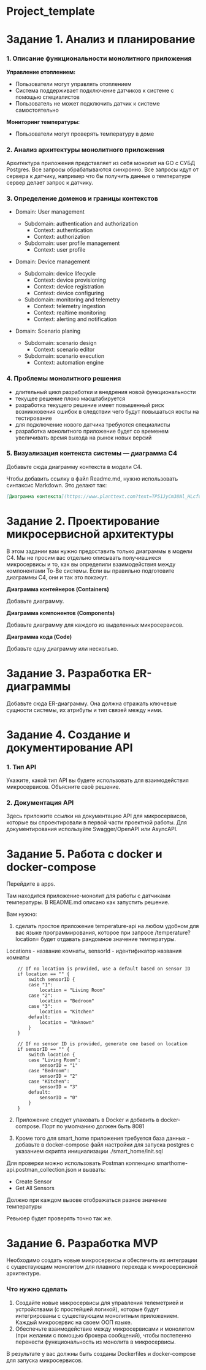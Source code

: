 # Project_template

# Задание 1. Анализ и планирование

### 1. Описание функциональности монолитного приложения

**Управление отоплением:**

- Пользователи могут управлять отоплением
- Система поддерживает подключение датчиков к системе с помощью специалистов
- Пользователь не может подключить датчик к системе самостоятельно

**Мониторинг температуры:**

- Пользователи могут проверять температуру в доме

### 2. Анализ архитектуры монолитного приложения

Архитектура приложения представляет из себя монолит на GO с СУБД Postgres. Все запросы обрабатываются синхронно.
Все запросы идут от сервера к датчику, например что бы получить данные о температуре сервер делает запрос к датчику.

### 3. Определение доменов и границы контекстов

- Domain: User management
  - Subdomain: authentication and authorization
    - Context: authentication
    - Context: authorization
  - Subdomain: user profile management
    - Context: user profile

- Domain: Device management
  - Subdomain: device lifecycle
    - Context: device provisioning
    - Context: device registration
    - Context: device configuring
  - Subdomain: monitoring and telemetry
    - Context: telemetry ingestion
	- Context: realtime monitoring 
    - Context: alerting and notification

- Domain: Scenario planing
  - Subdomain: scenario design
    - Context: scenario editor
  - Subdomain: scenario execution
    - Context: automation engine	

### **4. Проблемы монолитного решения**

- длительный цикл разработки и внедрения новой функциональности
- текущее решение плохо масштабируется
- разработка текущего решение имеет повышенный риск возникновения ошибок в следствии чего будут повышаться косты на тестирование
- для подключение нового датчика требуются специалисты
- разработка монолитного приложение будет со временем увеличивать время выхода на рынок новых версий

### 5. Визуализация контекста системы — диаграмма С4

Добавьте сюда диаграмму контекста в модели C4.

Чтобы добавить ссылку в файл Readme.md, нужно использовать синтаксис Markdown. Это делают так:

```markdown
[Диаграмма контекста](https://www.planttext.com?text=TP51JyCm38Nl_HLcfo6nzSA9qz100WdGn9WuJYRrjaX972NkOFyUfwtA4EAKndxlvRExo899MkygiU88tZ7v1supmPA3q9V0dSLzGbzLmX64uOD5s4DZ4ncn7AhgmWRZseRQvE0W4lDDNIVydE-j7DeFpKgcP0MP6_RrgpMO6dwn5CdLo-lPoc6GpVDJxJ4B9Irjb-mZX-A81QrQKSeSfYNg2YORFIPwta8f0Ez03kVa6AFJHmhSvB9QdpJLJyTsVrVxZw4lbSZ-2pm6tDkm1pI6so3v2XewMaCPC3IG3GLCbhF63_dR-o-POhIQyNQmgPcjTAqdk5qzbbXjKWheoXrsd20cFjgiWEMH8NfaxRB8etN5Max88-4OHUSDvNWbDopexwYwiTmjQPGNzHzTuU-rl_YMZjkc6-KVNyywMPFkXcOTLvlLEUY7KJguNoBX0hxGYlxbRm00)
```

# Задание 2. Проектирование микросервисной архитектуры

В этом задании вам нужно предоставить только диаграммы в модели C4. Мы не просим вас отдельно описывать получившиеся микросервисы и то, как вы определили взаимодействия между компонентами To-Be системы. Если вы правильно подготовите диаграммы C4, они и так это покажут.

**Диаграмма контейнеров (Containers)**

Добавьте диаграмму.

**Диаграмма компонентов (Components)**

Добавьте диаграмму для каждого из выделенных микросервисов.

**Диаграмма кода (Code)**

Добавьте одну диаграмму или несколько.

# Задание 3. Разработка ER-диаграммы

Добавьте сюда ER-диаграмму. Она должна отражать ключевые сущности системы, их атрибуты и тип связей между ними.

# Задание 4. Создание и документирование API

### 1. Тип API

Укажите, какой тип API вы будете использовать для взаимодействия микросервисов. Объясните своё решение.

### 2. Документация API

Здесь приложите ссылки на документацию API для микросервисов, которые вы спроектировали в первой части проектной работы. Для документирования используйте Swagger/OpenAPI или AsyncAPI.

# Задание 5. Работа с docker и docker-compose

Перейдите в apps.

Там находится приложение-монолит для работы с датчиками температуры. В README.md описано как запустить решение.

Вам нужно:

1) сделать простое приложение temperature-api на любом удобном для вас языке программирования, которое при запросе /temperature?location= будет отдавать рандомное значение температуры.

Locations - название комнаты, sensorId - идентификатор названия комнаты

```
	// If no location is provided, use a default based on sensor ID
	if location == "" {
		switch sensorID {
		case "1":
			location = "Living Room"
		case "2":
			location = "Bedroom"
		case "3":
			location = "Kitchen"
		default:
			location = "Unknown"
		}
	}

	// If no sensor ID is provided, generate one based on location
	if sensorID == "" {
		switch location {
		case "Living Room":
			sensorID = "1"
		case "Bedroom":
			sensorID = "2"
		case "Kitchen":
			sensorID = "3"
		default:
			sensorID = "0"
		}
	}
```

2) Приложение следует упаковать в Docker и добавить в docker-compose. Порт по умолчанию должен быть 8081

3) Кроме того для smart_home приложения требуется база данных - добавьте в docker-compose файл настройки для запуска postgres с указанием скрипта инициализации ./smart_home/init.sql

Для проверки можно использовать Postman коллекцию smarthome-api.postman_collection.json и вызвать:

- Create Sensor
- Get All Sensors

Должно при каждом вызове отображаться разное значение температуры

Ревьюер будет проверять точно так же.


# **Задание 6. Разработка MVP**

Необходимо создать новые микросервисы и обеспечить их интеграции с существующим монолитом для плавного перехода к микросервисной архитектуре. 

### **Что нужно сделать**

1. Создайте новые микросервисы для управления телеметрией и устройствами (с простейшей логикой), которые будут интегрированы с существующим монолитным приложением. Каждый микросервис на своем ООП языке.
2. Обеспечьте взаимодействие между микросервисами и монолитом (при желании с помощью брокера сообщений), чтобы постепенно перенести функциональность из монолита в микросервисы. 

В результате у вас должны быть созданы Dockerfiles и docker-compose для запуска микросервисов. 